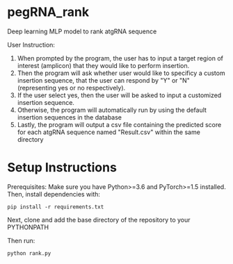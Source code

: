 # pegRNA_rank
Deep learning MLP model to rank atgRNA sequence

User Instruction:
1. When prompted by the program, the user has to input a target region of interest (amplicon) that they would like to perform insertion. 
2. Then the program will ask whether user would like to specificy a custom insertion sequence, that the user can respond by "Y" or "N" (representing yes or no respectively). 
3. If the user select yes, then the user will be asked to input a customized insertion sequence.
4. Otherwise, the program will automatically run by using the default insertion sequences in the database
5. Lastly, the program will output a csv file containing the predicted score for each atgRNA sequence named "Result.csv" within the same directory

# Setup Instructions
Prerequisites: Make sure you have Python>=3.6 and PyTorch>=1.5 installed. Then, install dependencies with:
```
pip install -r requirements.txt

```

Next, clone and add the base directory of the repository to your PYTHONPATH

Then run:
```
python rank.py
```
